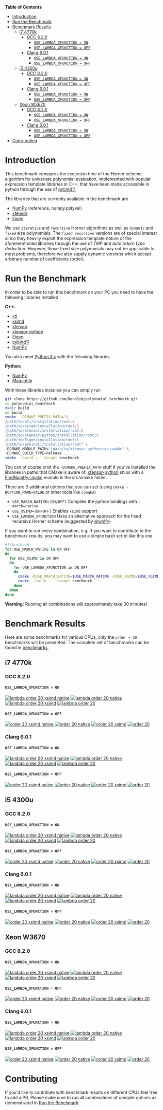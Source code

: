 <!-- markdown-toc start - Don't edit this section. Run M-x markdown-toc-refresh-toc -->
**Table of Contents**

- [Introduction](#introduction)
- [Run the Benchmark](#run-the-benchmark)
- [Benchmark Results](#benchmark-results)
    - [i7 4770k](#i7-4770k)
        - [GCC 8.2.0](#gcc-820)
            - [`USE_LAMBDA_XFUNCTION = ON`](#use_lambda_xfunction--on)
            - [`USE_LAMBDA_XFUNCTION = OFF`](#use_lambda_xfunction--off)
        - [Clang 6.0.1](#clang-601)
            - [`USE_LAMBDA_XFUNCTION = ON`](#use_lambda_xfunction--on-1)
            - [`USE_LAMBDA_XFUNCTION = OFF`](#use_lambda_xfunction--off-1)
    - [i5 4300u](#i5-4300u)
        - [GCC 8.2.0](#gcc-820-1)
            - [`USE_LAMBDA_XFUNCTION = ON`](#use_lambda_xfunction--on-2)
            - [`USE_LAMBDA_XFUNCTION = OFF`](#use_lambda_xfunction--off-2)
        - [Clang 6.0.1](#clang-601-1)
            - [`USE_LAMBDA_XFUNCTION = ON`](#use_lambda_xfunction--on-3)
            - [`USE_LAMBDA_XFUNCTION = OFF`](#use_lambda_xfunction--off-3)
    - [Xeon W3670](#xeon-w3670)
        - [GCC 8.2.0](#gcc-820-2)
            - [`USE_LAMBDA_XFUNCTION = ON`](#use_lambda_xfunction--on-4)
            - [`USE_LAMBDA_XFUNCTION = OFF`](#use_lambda_xfunction--off-4)
        - [Clang 6.0.1](#clang-601-2)
            - [`USE_LAMBDA_XFUNCTION = ON`](#use_lambda_xfunction--on-5)
            - [`USE_LAMBDA_XFUNCTION = OFF`](#use_lambda_xfunction--off-5)
- [Contributing](#contributing)

<!-- markdown-toc end -->

# Introduction
This benchmark compares the execution time of the Horner scheme algorithm for univariate polynomial evaluation, implemented with popular expression template libraries in C++, that have been made accessible in python through the use of [pybind11](https://github.com/pybind/pybind11).

The libraries that are currently available in the benchmark are

- [NumPy](https://www.scipy.org/scipylib/download.html) (reference, numpy.polyval)
- [xtensor](https://github.com/QuantStack/xtensor)
- [Eigen](http://eigen.tuxfamily.org/index.php?title=Main_Page)

We use `iterative` and `recursive` Horner algorithms as well as `dynamic` and `fixed` size polynomials.
The `fixed recursive` versions are of special interest since they heavily exploit the expression template nature of the aforementioned libraries through the use of *TMP* and *auto return type deduction*. However, those fixed size polynomials may not be applicable to most problems, therefore we also supply dynamic versions which accept arbitrary number of coefficients (order).

# Run the Benchmark
In order to be able to run this benchmark on your PC you need to have the following libraries installed

**C++:**
- [xtl](https://github.com/QuantStack/xtl)
- [xsimd](https://github.com/QuantStack/xsimd)
- [xtensor](https://github.com/QuantStack/xtensor)
- [xtensor-python](https://github.com/QuantStack/xtensor-python)
- [Eigen](http://eigen.tuxfamily.org/index.php?title=Main_Page)
- [pybind11](https://github.com/pybind/pybind11)
- [NumPy](https://www.scipy.org/scipylib/download.html)

You also need [Python 3.x](https://www.python.org/downloads/) with the following libraries

**Python:**
- [NumPy](https://www.scipy.org/scipylib/download.html)
- [Matplotlib](https://matplotlib.org/users/installing.html)

With these libraries installed you can simply run

```bash
git clone https://github.com/BeneSim/polynomial_benchmark.git
cd polynomial_benchmark
mkdir build
cd build
cmake  -DCMAKE_PREFIX_PATH="\
/path/to/xtl/installation/root;\
/path/to/xsimd/installation/root;\
/path/to/xtensor/installation/root;\
/path/to/xtensor-python/installation/root;\
/path/to/Eigen/installation/root;\
/path/to/pybind11/installation/root" \
-DCMAKE_MODULE_PATH="/path/to/xtensor-python/src/cmake" \
-DCMAKE_BUILD_TYPE=Release ..
cmake --build . --target benchmark
```

You can of course omit the `-DCMAKE_PREFIX_PATH` stuff if you've installed the libraries in paths that CMake is aware of. [xtensor-python](https://github.com/QuantStack/xtensor-python) ships with a [FindNumPy.cmake](https://github.com/QuantStack/xtensor-python/blob/master/cmake/FindNumPy.cmake) module in the src/cmake folder.

There are 3 additional options that you can set (using `cmake -DOPTION_NAME=VALUE` or other tools like `ccmake`)

- `USE_MARCH_NATIVE=[ON/OFF]` Compiles the python bindings with `-march=native`
- `USE_XSIMD=[ON/OFF]` Enables `xsimd` support
- `USE_LAMBDA_XFUNCTION` Uses an alternative approach for the fixed recursive Horner scheme (suggested by [@wolfv](https://github.com/wolfv))

If you want to run every combination, e.g. if you want to contribute to the benchmark results, you may want to use a simple bash script like this one

```bash
#!/bin/bash
for USE_MARCH_NATIVE in ON OFF
do
  for USE_XSIMD in ON OFF
  do
    for USE_LAMBDA_XFUNCTION in ON OFF
    do
      cmake -DUSE_MARCH_NATIVE=$USE_MARCH_NATIVE -DUSE_XSIMD=$USE_XSIMD -DUSE_LAMBDA_XFUNCTION=$USE_LAMBDA_XFUNCTION ..
      cmake --build . --target benchmark
    done
  done
done
```

**Warning:** Running all combinations will approximately take 30 minutes!

# Benchmark Results
Here are some benchmarks for various CPUs, only the `order = 20` benchmarks will be presented. The complete set of benchmarks can be found in [benchmarks](benchmarks).

## i7 4770k
### GCC 8.2.0
#### `USE_LAMBDA_XFUNCTION = ON`

[![lambda order 20 xsimd native](benchmarks/i7_4770k/gcc_8.2.0/lambda_20_xsimd_native.png)](benchmarks/i7_4770k/gcc_8.2.0/lambda_20_xsimd_native.png)
[![lambda order 20 native](benchmarks/i7_4770k/gcc_8.2.0/lambda_20_native.png)](benchmarks/i7_4770k/gcc_8.2.0/lambda_20_native.png)
[![lambda order 20 xsimd](benchmarks/i7_4770k/gcc_8.2.0/lambda_20_xsimd.png)](benchmarks/i7_4770k/gcc_8.2.0/lambda_20_xsimd.png)
[![lambda order 20](benchmarks/i7_4770k/gcc_8.2.0/lambda_20.png)](benchmarks/i7_4770k/gcc_8.2.0/lambda_20.png)

#### `USE_LAMBDA_XFUNCTION = OFF`

[![order 20 xsimd native](benchmarks/i7_4770k/gcc_8.2.0/20_xsimd_native.png)](benchmarks/i7_4770k/gcc_8.2.0/20_xsimd_native.png)
[![order 20 native](benchmarks/i7_4770k/gcc_8.2.0/20_native.png)](benchmarks/i7_4770k/gcc_8.2.0/20_native.png)
[![order 20 xsimd](benchmarks/i7_4770k/gcc_8.2.0/20_xsimd.png)](benchmarks/i7_4770k/gcc_8.2.0/20_xsimd.png)
[![order 20](benchmarks/i7_4770k/gcc_8.2.0/20.png)](benchmarks/i7_4770k/gcc_8.2.0/20.png)

### Clang 6.0.1
#### `USE_LAMBDA_XFUNCTION = ON`

[![lambda order 20 xsimd native](benchmarks/i7_4770k/clang_6.0.1/lambda_20_xsimd_native.png)](benchmarks/i7_4770k/clang_6.0.1/lambda_20_xsimd_native.png)
[![lambda order 20 native](benchmarks/i7_4770k/clang_6.0.1/lambda_20_native.png)](benchmarks/i7_4770k/clang_6.0.1/lambda_20_native.png)
[![lambda order 20 xsimd](benchmarks/i7_4770k/clang_6.0.1/lambda_20_xsimd.png)](benchmarks/i7_4770k/clang_6.0.1/lambda_20_xsimd.png)
[![lambda order 20](benchmarks/i7_4770k/clang_6.0.1/lambda_20.png)](benchmarks/i7_4770k/clang_6.0.1/lambda_20.png)

#### `USE_LAMBDA_XFUNCTION = OFF`

[![order 20 xsimd native](benchmarks/i7_4770k/clang_6.0.1/20_xsimd_native.png)](benchmarks/i7_4770k/clang_6.0.1/20_xsimd_native.png)
[![order 20 native](benchmarks/i7_4770k/clang_6.0.1/20_native.png)](benchmarks/i7_4770k/clang_6.0.1/20_native.png)
[![order 20 xsimd](benchmarks/i7_4770k/clang_6.0.1/20_xsimd.png)](benchmarks/i7_4770k/clang_6.0.1/20_xsimd.png)
[![order 20](benchmarks/i7_4770k/clang_6.0.1/20.png)](benchmarks/i7_4770k/clang_6.0.1/20.png)

## i5 4300u
### GCC 8.2.0
#### `USE_LAMBDA_XFUNCTION = ON`

[![lambda order 20 xsimd native](benchmarks/i5_4300u/gcc_8.2.0/lambda_20_xsimd_native.png)](benchmarks/i5_4300u/gcc_8.2.0/lambda_20_xsimd_native.png)
[![lambda order 20 native](benchmarks/i5_4300u/gcc_8.2.0/lambda_20_native.png)](benchmarks/i5_4300u/gcc_8.2.0/lambda_20_native.png)
[![lambda order 20 xsimd](benchmarks/i5_4300u/gcc_8.2.0/lambda_20_xsimd.png)](benchmarks/i5_4300u/gcc_8.2.0/lambda_20_xsimd.png)
[![lambda order 20](benchmarks/i5_4300u/gcc_8.2.0/lambda_20.png)](benchmarks/i5_4300u/gcc_8.2.0/lambda_20.png)

#### `USE_LAMBDA_XFUNCTION = OFF`

[![order 20 xsimd native](benchmarks/i5_4300u/gcc_8.2.0/20_xsimd_native.png)](benchmarks/i5_4300u/gcc_8.2.0/20_xsimd_native.png)
[![order 20 native](benchmarks/i5_4300u/gcc_8.2.0/20_native.png)](benchmarks/i5_4300u/gcc_8.2.0/20_native.png)
[![order 20 xsimd](benchmarks/i5_4300u/gcc_8.2.0/20_xsimd.png)](benchmarks/i5_4300u/gcc_8.2.0/20_xsimd.png)
[![order 20](benchmarks/i5_4300u/gcc_8.2.0/20.png)](benchmarks/i5_4300u/gcc_8.2.0/20.png)

### Clang 6.0.1
#### `USE_LAMBDA_XFUNCTION = ON`

[![lambda order 20 xsimd native](benchmarks/i5_4300u/clang_6.0.1/lambda_20_xsimd_native.png)](benchmarks/i5_4300u/clang_6.0.1/lambda_20_xsimd_native.png)
[![lambda order 20 native](benchmarks/i5_4300u/clang_6.0.1/lambda_20_native.png)](benchmarks/i5_4300u/clang_6.0.1/lambda_20_native.png)
[![lambda order 20 xsimd](benchmarks/i5_4300u/clang_6.0.1/lambda_20_xsimd.png)](benchmarks/i5_4300u/clang_6.0.1/lambda_20_xsimd.png)
[![lambda order 20](benchmarks/i5_4300u/clang_6.0.1/lambda_20.png)](benchmarks/i5_4300u/clang_6.0.1/lambda_20.png)

#### `USE_LAMBDA_XFUNCTION = OFF`

[![order 20 xsimd native](benchmarks/i5_4300u/clang_6.0.1/20_xsimd_native.png)](benchmarks/i5_4300u/clang_6.0.1/20_xsimd_native.png)
[![order 20 native](benchmarks/i5_4300u/clang_6.0.1/20_native.png)](benchmarks/i5_4300u/clang_6.0.1/20_native.png)
[![order 20 xsimd](benchmarks/i5_4300u/clang_6.0.1/20_xsimd.png)](benchmarks/i5_4300u/clang_6.0.1/20_xsimd.png)
[![order 20](benchmarks/i5_4300u/clang_6.0.1/20.png)](benchmarks/i5_4300u/clang_6.0.1/20.png)

## Xeon W3670
### GCC 8.2.0
#### `USE_LAMBDA_XFUNCTION = ON`

[![lambda order 20 xsimd native](benchmarks/xeon_w3670/gcc_8.2.0/lambda_20_xsimd_native.png)](benchmarks/xeon_w3670/gcc_8.2.0/lambda_20_xsimd_native.png)
[![lambda order 20 native](benchmarks/xeon_w3670/gcc_8.2.0/lambda_20_native.png)](benchmarks/xeon_w3670/gcc_8.2.0/lambda_20_native.png)
[![lambda order 20 xsimd](benchmarks/xeon_w3670/gcc_8.2.0/lambda_20_xsimd.png)](benchmarks/xeon_w3670/gcc_8.2.0/lambda_20_xsimd.png)
[![lambda order 20](benchmarks/xeon_w3670/gcc_8.2.0/lambda_20.png)](benchmarks/xeon_w3670/gcc_8.2.0/lambda_20.png)

#### `USE_LAMBDA_XFUNCTION = OFF`

[![order 20 xsimd native](benchmarks/xeon_w3670/gcc_8.2.0/20_xsimd_native.png)](benchmarks/xeon_w3670/gcc_8.2.0/20_xsimd_native.png)
[![order 20 native](benchmarks/xeon_w3670/gcc_8.2.0/20_native.png)](benchmarks/xeon_w3670/gcc_8.2.0/20_native.png)
[![order 20 xsimd](benchmarks/xeon_w3670/gcc_8.2.0/20_xsimd.png)](benchmarks/xeon_w3670/gcc_8.2.0/20_xsimd.png)
[![order 20](benchmarks/xeon_w3670/gcc_8.2.0/20.png)](benchmarks/xeon_w3670/gcc_8.2.0/20.png)

### Clang 6.0.1
#### `USE_LAMBDA_XFUNCTION = ON`

[![lambda order 20 xsimd native](benchmarks/xeon_w3670/clang_7.0.0/lambda_20_xsimd_native.png)](benchmarks/xeon_w3670/clang_7.0.0/lambda_20_xsimd_native.png)
[![lambda order 20 native](benchmarks/xeon_w3670/clang_7.0.0/lambda_20_native.png)](benchmarks/xeon_w3670/clang_7.0.0/lambda_20_native.png)
[![lambda order 20 xsimd](benchmarks/xeon_w3670/clang_7.0.0/lambda_20_xsimd.png)](benchmarks/xeon_w3670/clang_7.0.0/lambda_20_xsimd.png)
[![lambda order 20](benchmarks/xeon_w3670/clang_7.0.0/lambda_20.png)](benchmarks/xeon_w3670/clang_7.0.0/lambda_20.png)

#### `USE_LAMBDA_XFUNCTION = OFF`

[![order 20 xsimd native](benchmarks/xeon_w3670/clang_7.0.0/20_xsimd_native.png)](benchmarks/xeon_w3670/clang_7.0.0/20_xsimd_native.png)
[![order 20 native](benchmarks/xeon_w3670/clang_7.0.0/20_native.png)](benchmarks/xeon_w3670/clang_7.0.0/20_native.png)
[![order 20 xsimd](benchmarks/xeon_w3670/clang_7.0.0/20_xsimd.png)](benchmarks/xeon_w3670/clang_7.0.0/20_xsimd.png)
[![order 20](benchmarks/xeon_w3670/clang_7.0.0/20.png)](benchmarks/xeon_w3670/clang_7.0.0/20.png)

# Contributing
If you'd like to contribute with benchmark results on different CPUs feel free to add a PR. Please make sure to run all combinations of compile options as demonstrated in [Run the Benchmark](#run-the-benchmark).
